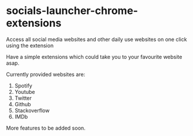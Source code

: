 # socials-launcher-chrome-extensions
Access all social media websites and other daily use websites on one click using the extension

Have a simple extensions which could take you to your favourite website asap.

Currently provided websites are:
1. Spotify
2. Youtube
3. Twitter
4. Github
5. Stackoverflow
6. IMDb

More features to be added soon.
